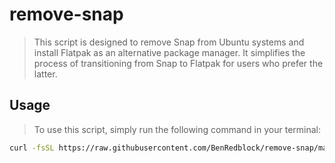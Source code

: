 # remove-snap

> This script is designed to remove Snap from Ubuntu systems and install Flatpak as an alternative package manager. It simplifies the process of transitioning from Snap to Flatpak for users who prefer the latter.

## Usage

> To use this script, simply run the following command in your terminal:

```sh
curl -fsSL https://raw.githubusercontent.com/BenRedblock/remove-snap/main/remove-snap.sh | bash
```
